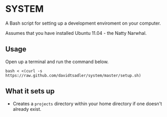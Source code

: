 # SYSTEM

A Bash script for setting up a development enviroment on your computer.

Assumes that you have installed Ubuntu 11.04 - the Natty Narwhal.

## Usage

Open up a terminal and run the command below.

    bash < <(curl -s https://raw.github.com/davidtsadler/system/master/setup.sh)

## What it sets up

* Creates a `projects` directory within your home directory if one doesn't already exist.
